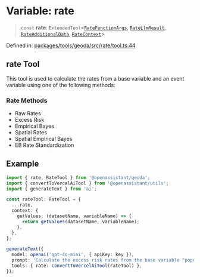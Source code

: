 # Variable: rate

> `const` **rate**: `ExtendedTool`\<[`RateFunctionArgs`](../type-aliases/RateFunctionArgs.md), [`RateLlmResult`](../type-aliases/RateLlmResult.md), [`RateAdditionalData`](../type-aliases/RateAdditionalData.md), [`RateContext`](../type-aliases/RateContext.md)\>

Defined in: [packages/tools/geoda/src/rate/tool.ts:44](https://github.com/GeoDaCenter/openassistant/blob/0a6a7e7306d75a25dc968b3117f04cb7bd613bec/packages/tools/geoda/src/rate/tool.ts#L44)

## rate Tool

This tool is used to calculate the rates from a base variable and an event variable using one of the following methods:

### Rate Methods

- Raw Rates
- Excess Risk
- Empirical Bayes
- Spatial Rates
- Spatial Empirical Bayes
- EB Rate Standardization

## Example
```ts
import { rate, RateTool } from '@openassistant/geoda';
import { convertToVercelAiTool } from '@openassistant/utils';
import { generateText } from 'ai';

const rateTool: RateTool = {
  ...rate,
  context: {
    getValues: (datasetName, variableName) => {
      return getValues(datasetName, variableName);
    },
  },
};

generateText({
  model: openai('gpt-4o-mini', { apiKey: key }),
  prompt: 'Calculate the excess risk rates from the base variable "population" and the event variable "crimes"',
  tools: { rate: convertToVercelAiTool(rateTool) },
});
```
